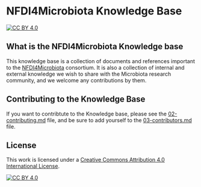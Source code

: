 # NFDI4Microbiota Knowledge Base

[![CC BY 4.0][cc-by-shield]][cc-by]

## What is the NFDI4Microbiota Knowledge base

This knowledge base is a collection of documents and references important to the [NFDI4Microbiota](https://nfdi4microbiota.de/) consortium. It is also a collection of internal and external knowledge we wish to share with the Microbiota research community, and we welcome any contributions by them.

## Contributing to the Knowledge Base

If you want to contribtute to the Knowledge base, please see the [02-contributing.md](https://github.com/NFDI4Microbiota/blob/main/docs/_Getting-Started/02-contributing.md) file, and be sure to add yourself to the [03-contributors.md](https://github.com/NFDI4Microbiota/blob/main/docs/_Getting-Started/03-contributors.md) file.

## License

This work is licensed under a
[Creative Commons Attribution 4.0 International License][cc-by].

[![CC BY 4.0][cc-by-image]][cc-by]

[cc-by]: http://creativecommons.org/licenses/by/4.0/
[cc-by-image]: https://i.creativecommons.org/l/by/4.0/88x31.png
[cc-by-shield]: https://img.shields.io/badge/License-CC%20BY%204.0-lightgrey.svg
